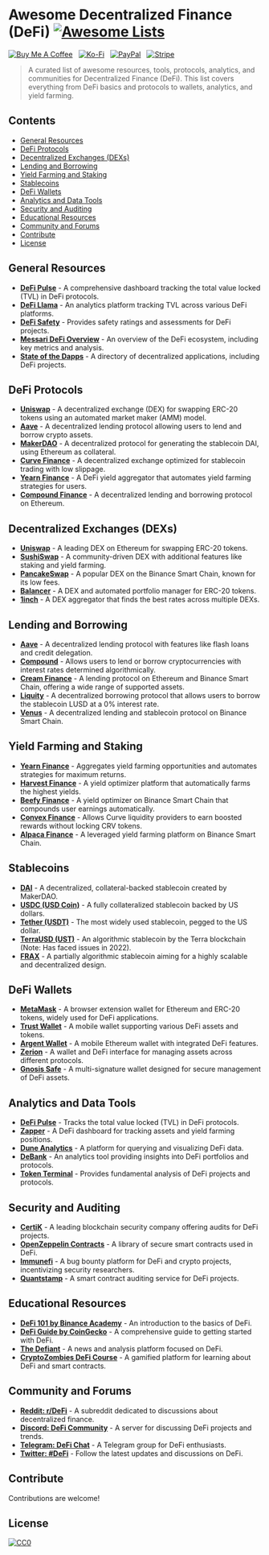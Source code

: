 # Awesome Decentralized Finance (DeFi) [![Awesome Lists](https://srv-cdn.himpfen.io/badges/awesome-lists/awesomelists-flat.svg)](https://github.com/awesomelistsio/awesome)

[![Buy Me A Coffee](https://srv-cdn.himpfen.io/badges/buymeacoffee/buymeacoffee-flat.svg)](https://tinyurl.com/2h9aktmd) &nbsp; [![Ko-Fi](https://srv-cdn.himpfen.io/badges/kofi/kofi-flat.svg)](https://tinyurl.com/d4xnrptz) &nbsp; [![PayPal](https://srv-cdn.himpfen.io/badges/paypal/paypal-flat.svg)](https://tinyurl.com/mr22naua) &nbsp; [![Stripe](https://srv-cdn.himpfen.io/badges/stripe/stripe-flat.svg)](https://tinyurl.com/e8ymxdw3)

> A curated list of awesome resources, tools, protocols, analytics, and communities for Decentralized Finance (DeFi). This list covers everything from DeFi basics and protocols to wallets, analytics, and yield farming.

## Contents

- [General Resources](#general-resources)
- [DeFi Protocols](#defi-protocols)
- [Decentralized Exchanges (DEXs)](#decentralized-exchanges-dexs)
- [Lending and Borrowing](#lending-and-borrowing)
- [Yield Farming and Staking](#yield-farming-and-staking)
- [Stablecoins](#stablecoins)
- [DeFi Wallets](#defi-wallets)
- [Analytics and Data Tools](#analytics-and-data-tools)
- [Security and Auditing](#security-and-auditing)
- [Educational Resources](#educational-resources)
- [Community and Forums](#community-and-forums)
- [Contribute](#contribute)
- [License](#license)

## General Resources

- **[DeFi Pulse](https://defipulse.com/)** - A comprehensive dashboard tracking the total value locked (TVL) in DeFi protocols.
- **[DeFi Llama](https://defillama.com/)** - An analytics platform tracking TVL across various DeFi platforms.
- **[DeFi Safety](https://www.defisafety.com/)** - Provides safety ratings and assessments for DeFi projects.
- **[Messari DeFi Overview](https://messari.io/defi)** - An overview of the DeFi ecosystem, including key metrics and analysis.
- **[State of the Dapps](https://www.stateofthedapps.com/)** - A directory of decentralized applications, including DeFi projects.

## DeFi Protocols

- **[Uniswap](https://uniswap.org/)** - A decentralized exchange (DEX) for swapping ERC-20 tokens using an automated market maker (AMM) model.
- **[Aave](https://aave.com/)** - A decentralized lending protocol allowing users to lend and borrow crypto assets.
- **[MakerDAO](https://makerdao.com/)** - A decentralized protocol for generating the stablecoin DAI, using Ethereum as collateral.
- **[Curve Finance](https://curve.fi/)** - A decentralized exchange optimized for stablecoin trading with low slippage.
- **[Yearn Finance](https://yearn.finance/)** - A DeFi yield aggregator that automates yield farming strategies for users.
- **[Compound Finance](https://compound.finance/)** - A decentralized lending and borrowing protocol on Ethereum.

## Decentralized Exchanges (DEXs)

- **[Uniswap](https://uniswap.org/)** - A leading DEX on Ethereum for swapping ERC-20 tokens.
- **[SushiSwap](https://sushi.com/)** - A community-driven DEX with additional features like staking and yield farming.
- **[PancakeSwap](https://pancakeswap.finance/)** - A popular DEX on the Binance Smart Chain, known for its low fees.
- **[Balancer](https://balancer.fi/)** - A DEX and automated portfolio manager for ERC-20 tokens.
- **[1inch](https://1inch.io/)** - A DEX aggregator that finds the best rates across multiple DEXs.

## Lending and Borrowing

- **[Aave](https://aave.com/)** - A decentralized lending protocol with features like flash loans and credit delegation.
- **[Compound](https://compound.finance/)** - Allows users to lend or borrow cryptocurrencies with interest rates determined algorithmically.
- **[Cream Finance](https://cream.finance/)** - A lending protocol on Ethereum and Binance Smart Chain, offering a wide range of supported assets.
- **[Liquity](https://www.liquity.org/)** - A decentralized borrowing protocol that allows users to borrow the stablecoin LUSD at a 0% interest rate.
- **[Venus](https://venus.io/)** - A decentralized lending and stablecoin protocol on Binance Smart Chain.

## Yield Farming and Staking

- **[Yearn Finance](https://yearn.finance/)** - Aggregates yield farming opportunities and automates strategies for maximum returns.
- **[Harvest Finance](https://harvest.finance/)** - A yield optimizer platform that automatically farms the highest yields.
- **[Beefy Finance](https://beefy.finance/)** - A yield optimizer on Binance Smart Chain that compounds user earnings automatically.
- **[Convex Finance](https://www.convexfinance.com/)** - Allows Curve liquidity providers to earn boosted rewards without locking CRV tokens.
- **[Alpaca Finance](https://www.alpacafinance.org/)** - A leveraged yield farming platform on Binance Smart Chain.

## Stablecoins

- **[DAI](https://makerdao.com/en/)** - A decentralized, collateral-backed stablecoin created by MakerDAO.
- **[USDC (USD Coin)](https://www.centre.io/usdc)** - A fully collateralized stablecoin backed by US dollars.
- **[Tether (USDT)](https://tether.to/)** - The most widely used stablecoin, pegged to the US dollar.
- **[TerraUSD (UST)](https://www.terra.money/)** - An algorithmic stablecoin by the Terra blockchain (Note: Has faced issues in 2022).
- **[FRAX](https://frax.finance/)** - A partially algorithmic stablecoin aiming for a highly scalable and decentralized design.

## DeFi Wallets

- **[MetaMask](https://metamask.io/)** - A browser extension wallet for Ethereum and ERC-20 tokens, widely used for DeFi applications.
- **[Trust Wallet](https://trustwallet.com/)** - A mobile wallet supporting various DeFi assets and tokens.
- **[Argent Wallet](https://www.argent.xyz/)** - A mobile Ethereum wallet with integrated DeFi features.
- **[Zerion](https://zerion.io/)** - A wallet and DeFi interface for managing assets across different protocols.
- **[Gnosis Safe](https://gnosis-safe.io/)** - A multi-signature wallet designed for secure management of DeFi assets.

## Analytics and Data Tools

- **[DeFi Pulse](https://defipulse.com/)** - Tracks the total value locked (TVL) in DeFi protocols.
- **[Zapper](https://zapper.fi/)** - A DeFi dashboard for tracking assets and yield farming positions.
- **[Dune Analytics](https://dune.com/)** - A platform for querying and visualizing DeFi data.
- **[DeBank](https://debank.com/)** - An analytics tool providing insights into DeFi portfolios and protocols.
- **[Token Terminal](https://tokenterminal.com/)** - Provides fundamental analysis of DeFi projects and protocols.

## Security and Auditing

- **[CertiK](https://www.certik.com/)** - A leading blockchain security company offering audits for DeFi projects.
- **[OpenZeppelin Contracts](https://docs.openzeppelin.com/contracts/)** - A library of secure smart contracts used in DeFi.
- **[Immunefi](https://immunefi.com/)** - A bug bounty platform for DeFi and crypto projects, incentivizing security researchers.
- **[Quantstamp](https://quantstamp.com/)** - A smart contract auditing service for DeFi projects.

## Educational Resources

- **[DeFi 101 by Binance Academy](https://academy.binance.com/en/tag/defi)** - An introduction to the basics of DeFi.
- **[DeFi Guide by CoinGecko](https://www.coingecko.com/en/learn/defi-guide)** - A comprehensive guide to getting started with DeFi.
- **[The Defiant](https://thedefiant.io/)** - A news and analysis platform focused on DeFi.
- **[CryptoZombies DeFi Course](https://cryptozombies.io/)** - A gamified platform for learning about DeFi and smart contracts.

## Community and Forums

- **[Reddit: r/DeFi](https://www.reddit.com/r/DeFi/)** - A subreddit dedicated to discussions about decentralized finance.
- **[Discord: DeFi Community](https://discord.com/invite/defi)** - A server for discussing DeFi projects and trends.
- **[Telegram: DeFi Chat](https://t.me/DeFiChat)** - A Telegram group for DeFi enthusiasts.
- **[Twitter: #DeFi](https://twitter.com/search?q=%23DeFi&src=typed_query)** - Follow the latest updates and discussions on DeFi.

## Contribute

Contributions are welcome!

## License

[![CC0](https://mirrors.creativecommons.org/presskit/buttons/88x31/svg/by-sa.svg)](http://creativecommons.org/licenses/by-sa/4.0/)

